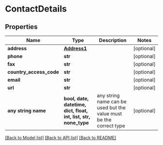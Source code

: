 # ContactDetails


## Properties
Name | Type | Description | Notes
------------ | ------------- | ------------- | -------------
**address** | [**Address1**](Address1.md) |  | [optional] 
**phone** | **str** |  | [optional] 
**fax** | **str** |  | [optional] 
**country_access_code** | **str** |  | [optional] 
**email** | **str** |  | [optional] 
**url** | **str** |  | [optional] 
**any string name** | **bool, date, datetime, dict, float, int, list, str, none_type** | any string name can be used but the value must be the correct type | [optional]

[[Back to Model list]](../README.md#documentation-for-models) [[Back to API list]](../README.md#documentation-for-api-endpoints) [[Back to README]](../README.md)


